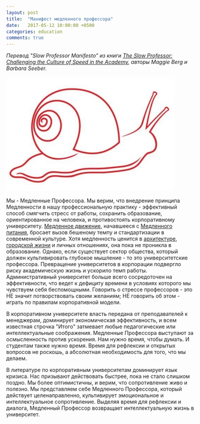 ```yaml
---
layout: post
title:  "Манифест медленного профессора"
date:   2017-05-12 10:00:00 +0500
categories: education
comments: true
---
```

*Перевод "Slow Professor Manifesto" из книги [The Slow Professor: Challenging the Culture of Speed in the Academy](https://www.amazon.com/Slow-Professor-Challenging-Culture-Academy-ebook/dp/B01F2LOP1G/), авторы Maggie Berg и Barbara Seeber.*

![Медленный профессор](/assets/images/slow_prof.jpg)

Мы - Медленные Профессора. Мы верим, что внедрение принципа Медленности в нашу профессиональную практику - эффективный способ смягчить стресс от работы, сохранить образование, ориентированное на человека, и противостоять корпоративному университету. [Медленное движение](https://ru.wikipedia.org/wiki/%D0%9C%D0%B5%D0%B4%D0%BB%D0%B5%D0%BD%D0%BD%D0%BE%D0%B5_%D0%B4%D0%B2%D0%B8%D0%B6%D0%B5%D0%BD%D0%B8%D0%B5), начавшееся с [Медленного питания](https://ru.wikipedia.org/wiki/%D0%A1%D0%BB%D0%BE%D1%83%D1%84%D1%83%D0%B4), бросает вызов бешеному темпу и стандартизации в современной культуре. Хотя медленность ценится в [архитектуре](https://en.wikipedia.org/wiki/Slow_architecture), [городской жизни](https://ru.wikipedia.org/wiki/%D0%9C%D0%B5%D0%B4%D0%BB%D0%B5%D0%BD%D0%BD%D1%8B%D0%B9_%D0%B3%D0%BE%D1%80%D0%BE%D0%B4) и личных отношениях, она пока не проникла в образование. Однако, если существует сектор общества, который должен культивировать глубокое мышление - то это университетские профессора. Превращение университетов в корпорации подвергло риску академическую жизнь и ускорило темп работы. Административный университет больше всего сосредоточен на эффективности, что ведет к дефициту времени в условиях которого мы чувствуем себя беспомощными. Говорить о стрессе профессоров - это НЕ значит потворствовать своим желаниям; НЕ говорить об этом - играть по правилам корпоративной модели.

<!--more-->

В корпоративном университете власть передана от преподавателей к менеджерам, доминирует экономическая эффективность, и всем известная строчка "Итого" затмевает любые педагогические или интеллектуальные соображения. Медленные Профессора выступают за осмысленность против ускорения. Нам нужно время, чтобы думать. И студентам также нужно время. Время для рефлексии и открытых вопросов не роскошь, а абсолютная необходимость для того, что мы делаем. 

В литературе по корпоративным университетам доминирует язык кризиса. Нас призывают действовать быстрее, пока не стало слишком поздно. Мы более оптимистичны, и верим, что сопротивление живо и полезно. Мы представляем себе Медленного Профессора, который действует целенаправленно, культивирует эмоциональное и интеллектуальное сопротивление. Выделяя время для рефлексии и диалога, Медленный Профессор возвращает интеллектуальную жизнь в университет.   

